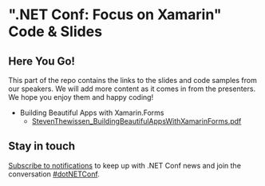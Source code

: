 # ".NET Conf: Focus on Xamarin" Code & Slides

## Here You Go!

This part of the repo contains the links to the slides and code samples from our speakers. We will add more content as it comes in from the presenters. We hope you enjoy them and happy coding!

- Building Beautiful Apps with Xamarin.Forms 
   - [StevenThewissen_BuildingBeautifulAppsWithXamarinForms.pdf](StevenThewissen_BuildingBeautifulAppsWithXamarinForms.pdf)
 
## Stay in touch
[Subscribe to notifications](http://eepurl.com/gvEhgX) to keep up with .NET Conf news and join the conversation [#dotNETConf](https://twitter.com/search?q=%23dotnetconf).
